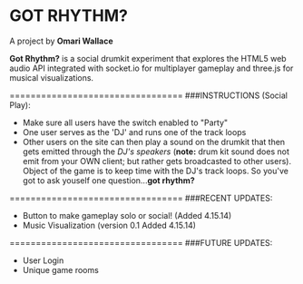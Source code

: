 # GOT RHYTHM?

A project by **Omari Wallace**

**Got Rhythm?** is a social drumkit experiment that explores the HTML5 web audio API integrated with socket.io for multiplayer gameplay and three.js for musical visualizations.

=================================
###INSTRUCTIONS (Social Play):
- Make sure all users have the switch enabled to "Party"
- One user serves as the 'DJ' and runs one of the track loops
- Other users on the site can then play a sound on the drumkit that then gets emitted through the _DJ's speakers_ (**note:** drum kit sound does not emit from your OWN client; but rather gets broadcasted to other users). Object of the game is to keep time with the DJ's track loops. So you've got to ask youself one question...**got rhythm?**

=================================
###RECENT UPDATES:
- Button to make gameplay solo or social! (Added 4.15.14)
- Music Visualization (version 0.1 Added 4.15.14)

=================================
###FUTURE UPDATES:
- User Login
- Unique game rooms
